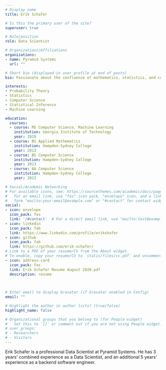 ```yaml
---
# Display name
title: Erik Schafer

# Is this the primary user of the site?
superuser: true

# Role/position
role: Data Scientist

# Organizations/Affiliations
organizations:
- name: Pyramid Systems
  url: ""

# Short bio (displayed in user profile at end of posts)
bio: Passionate about the confluence of mathematics, statistics, and computation.

interests:
- Probability Theory
- Statistics
- Computer Science
- Statistical Inference
- Machine Learning

education:
  courses:
  - course: MS Computer Science, Machine Learning
    institution: Georgia Institute of Technology
    year: 2019
  - course: BS Applied Mathematics
    institution: Hampden-Sydney College
    year: 2013
  - course: BS Computer Science
    institution: Hampden-Sydney College
    year: 2013
  - course: AA Computer Science
    institution: Hampden-Sydney College
    year: 2013

# Social/Academic Networking
# For available icons, see: https://sourcethemes.com/academic/docs/page-builder/#icons
#   For an email link, use "fas" icon pack, "envelope" icon, and a link in the
#   form "mailto:your-email@example.com" or "#contact" for contact widget.
social:
- icon: envelope
  icon_pack: fas
  link: '/#contact'  # For a direct email link, use "mailto:test@example.org".
- icon: linkedin
  icon_pack: fab
  link: https://www.linkedin.com/profile/erikshafer
- icon: github
  icon_pack: fab
  link: https://github.com/erik-schafer/
# Link to a PDF of your resume/CV from the About widget.
# To enable, copy your resume/CV to `static/files/cv.pdf` and uncomment the lines below.
- icon: address-card
  icon_pack: fas
  link: Erik Schafer Resume August 2020.pdf
  description: resume
  
  

# Enter email to display Gravatar (if Gravatar enabled in Config)
email: ""

# Highlight the author in author lists? (true/false)
highlight_name: false

# Organizational groups that you belong to (for People widget)
#   Set this to `[]` or comment out if you are not using People widget.
# user_groups:
# - Researchers
# - Visitors
---
```


Erik Schafer is a professional Data Scientist at Pyramid Systems.  He has 3 years' combined experience as a Data Scientist, and an additional 5 years' experience as a backend software engineer.  